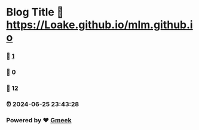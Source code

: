 # Blog Title :link: https://Loake.github.io/mlm.github.io 
### :page_facing_up: [1](https://Loake.github.io/mlm.github.io/tag.html) 
### :speech_balloon: 0 
### :hibiscus: 12 
### :alarm_clock: 2024-06-25 23:43:28 
### Powered by :heart: [Gmeek](https://github.com/Meekdai/Gmeek)

